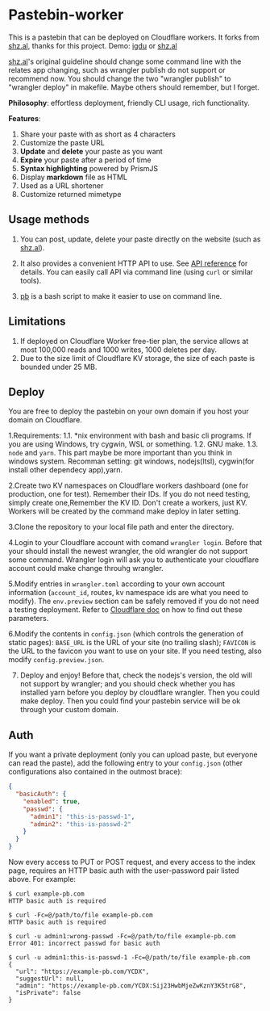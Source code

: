 # Pastebin-worker

This is a pastebin that can be deployed on Cloudflare workers. It forks from [shz.al](https://github.com/SharzyL/pastebin-worker), thanks for this project.
Demo: [igdu](https://igdu.cloudns.org/) or [shz.al](https://shz.al)  


[shz.al](https://github.com/SharzyL/pastebin-worker)'s original guideline should change some command line with the relates app changing, such as wrangler publish do not support or recommend now. You should change the two "wrangler publish" to "wrangler deploy" in makefile. Maybe others should remember, but I forget.  

**Philosophy**: effortless deployment, friendly CLI usage, rich functionality. 

**Features**:

1. Share your paste with as short as 4 characters
2. Customize the paste URL
4. **Update** and **delete** your paste as you want
5. **Expire** your paste after a period of time
6. **Syntax highlighting** powered by PrismJS
7. Display **markdown** file as HTML
8. Used as a URL shortener
9. Customize returned mimetype

## Usage methods

1. You can post, update, delete your paste directly on the website (such as [shz.al](https://shz.al)). 

2. It also provides a convenient HTTP API to use. See [API reference](doc/api.md) for details. You can easily call API via command line (using `curl` or similar tools). 

3. [pb](/scripts) is a bash script to make it easier to use on command line.

## Limitations

1. If deployed on Cloudflare Worker free-tier plan, the service allows at most 100,000 reads and 1000 writes, 1000 deletes per day. 
2. Due to the size limit of Cloudflare KV storage, the size of each paste is bounded under 25 MB. 

## Deploy

You are free to deploy the pastebin on your own domain if you host your domain on Cloudflare. 

1.Requirements:
1.1. \*nix environment with bash and basic cli programs. If you are using Windows, try cygwin, WSL or something. 
1.2. GNU make. 
1.3. `node` and `yarn`. 
  This part maybe be more important than you think in windows system. Recomman setting: git windows, nodejs(ltsl), cygwin(for install other dependecy app),yarn.

2.Create two KV namespaces on Cloudflare workers dashboard (one for production, one for test). Remember their IDs. If you do not need testing, simply create one,Remember the KV ID. Don't create a workers, just KV. Workers will be created by the command make deploy in later setting.

3.Clone the repository to your local file path and enter the directory. 

4.Login to your Cloudflare account with comand `wrangler login`. Before that your should install the newest wrangler, the old wrangler do not support some command.
Wrangler login will ask you to authenticate your cloudflare account could make change throuhg wrangler.

5.Modify entries in `wrangler.toml` according to your own account information (`account_id`, routes, kv namespace ids are what you need to modify). The `env.preview` section can be safely removed if you do not need a testing deployment. Refer to [Cloudflare doc](https://developers.cloudflare.com/workers/cli-wrangler/configuration) on how to find out these parameters.

6.Modify the contents in `config.json` (which controls the generation of static pages): `BASE_URL` is the URL of your site (no trailing slash); `FAVICON` is the URL to the favicon you want to use on your site. If you need testing, also modify `config.preview.json`.

7. Deploy and enjoy! Before that, check the nodejs's version, the old will not support by wrangler; and you should check whether you has installed yarn before you deploy by cloudflare wrangler. Then you could make deploy. Then you could find your pastebin service will be ok through your custom domain.
   
 

## Auth

If you want a private deployment (only you can upload paste, but everyone can read the paste), add the following entry to your `config.json` (other configurations also contained in the outmost brace):

```json
{
  "basicAuth": {
    "enabled": true,
    "passwd": {
      "admin1": "this-is-passwd-1",
      "admin2": "this-is-passwd-2"
    }
  }
}
```

Now every access to PUT or POST request, and every access to the index page, requires an HTTP basic auth with the user-password pair listed above. For example: 

```shell
$ curl example-pb.com
HTTP basic auth is required

$ curl -Fc=@/path/to/file example-pb.com
HTTP basic auth is required

$ curl -u admin1:wrong-passwd -Fc=@/path/to/file example-pb.com
Error 401: incorrect passwd for basic auth

$ curl -u admin1:this-is-passwd-1 -Fc=@/path/to/file example-pb.com
{
  "url": "https://example-pb.com/YCDX",
  "suggestUrl": null,
  "admin": "https://example-pb.com/YCDX:Sij23HwbMjeZwKznY3K5trG8",
  "isPrivate": false
}
```
